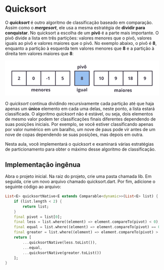 # Quicksort
O **_quicksort_** é outro algoritmo de classificação baseado em comparação. Assim como o **_mergesort_**, ele usa a mesma estratégia de **dividir para conquistar**. No quicksort a escolha de um **pivô** é a parte mais importante. O pivô divide a lista em três partições: valores menores que o pivô, valores iguais ao pivô e valores maiores que o pivô. No exemplo abaixo, o pivô é **8**, enquanto a partição à esquerda tem valores menores que **8** e a partição à direita tem valores maiores que **8**:

![](/doc/images/imagem_1.svg)

O *quicksort* continua dividindo recursivamente cada partição até que haja apenas um **único** elemento em cada uma delas, neste ponto, a lista estará classificada. O algoritmo *quicksort* não é estável, ou seja, dois elementos de mesmo valor podem ter classificações finais diferentes dependendo de suas posições iniciais. Por exemplo, se você estiver classificando apenas por valor numérico em um baralho, um nove de paus pode vir antes de um nove de copas dependendo se suas posições, mas depois em outra.

Nesta aula, você implementará o quicksort e examinará várias estratégias de particionamento para obter o máximo desse algoritmo de classificação.
## Implementação ingênua
Abra o projeto inicial. Na raiz do projeto, crie uma pasta chamada lib. Em seguida, crie um novo arquivo chamado quicksort.dart. Por fim, adicione o seguinte código ao arquivo:
```dart
List<E> quicksortNative<E extends Comparable<dynamic>>(List<E> list) {
    if (list.length < 2) {
        return list;
    }
    final pivot = list[0];
    final less = list.where((element) => element.compareTo(pivot) < 0);
    final equal = list.where((element) => element.compareTo(pivot) == 0);
    final greater = list.where((element) => element.compareTo(pivot) > 0);
    return [
        ...quicksortNative(less.toList()),
        ...equal,
        ...quicksortNative(greater.toList())
    ];
}
```
